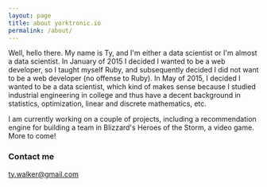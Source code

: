 ```yaml
---
layout: page
title: about yorktronic.io
permalink: /about/
---
```


Well, hello there. My name is Ty, and I'm either a data scientist or I'm almost a data scientist. In January of 2015 I decided I wanted to be a web developer, so I taught myself Ruby, and subsequently decided I did not want to be a web developer (no offense to Ruby). In May of 2015, I decided I wanted to be a data scientist, which kind of makes sense because I studied industrial engineering in college and thus have a decent background in statistics, optimization, linear and discrete mathematics, etc.

I am currently working on a couple of projects, including a recommendation engine for building a team in Blizzard's Heroes of the Storm, a video game. More to come! 

### Contact me

[ty.walker@gmail.com](mailto:ty.walker@gmail.com)